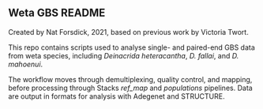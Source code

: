 ## Weta GBS README

Created by Nat Forsdick, 2021, based on previous work by Victoria Twort.

This repo contains scripts used to analyse single- and paired-end GBS data from weta species, including _Deinacrida heteracantha_, _D. fallai_, and _D. mahoenui_.

The workflow moves through demultiplexing, quality control, and mapping, before processing through Stacks _ref_map_ and _populations_ pipelines. Data are output in formats for analysis with Adegenet and STRUCTURE. 

